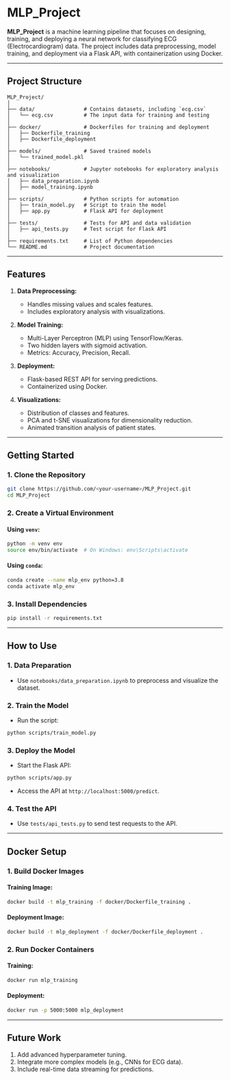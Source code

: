 # MLP_Project

**MLP_Project** is a machine learning pipeline that focuses on designing, training, and deploying a neural network for classifying ECG (Electrocardiogram) data. The project includes data preprocessing, model training, and deployment via a Flask API, with containerization using Docker.

---

## Project Structure

```
MLP_Project/
│
├── data/                # Contains datasets, including `ecg.csv`
│   └── ecg.csv          # The input data for training and testing
│
├── docker/              # Dockerfiles for training and deployment
│   ├── Dockerfile_training
│   ├── Dockerfile_deployment
│
├── models/              # Saved trained models
│   └── trained_model.pkl
│
├── notebooks/           # Jupyter notebooks for exploratory analysis and visualization
│   ├── data_preparation.ipynb
│   ├── model_training.ipynb
│
├── scripts/             # Python scripts for automation
│   ├── train_model.py   # Script to train the model
│   ├── app.py           # Flask API for deployment
│
├── tests/               # Tests for API and data validation
│   ├── api_tests.py     # Test script for Flask API
│
├── requirements.txt     # List of Python dependencies
└── README.md            # Project documentation
```

---

## Features

1. **Data Preprocessing:**
   - Handles missing values and scales features.
   - Includes exploratory analysis with visualizations.

2. **Model Training:**
   - Multi-Layer Perceptron (MLP) using TensorFlow/Keras.
   - Two hidden layers with sigmoid activation.
   - Metrics: Accuracy, Precision, Recall.

3. **Deployment:**
   - Flask-based REST API for serving predictions.
   - Containerized using Docker.

4. **Visualizations:**
   - Distribution of classes and features.
   - PCA and t-SNE visualizations for dimensionality reduction.
   - Animated transition analysis of patient states.

---

## Getting Started

### **1. Clone the Repository**
```bash
git clone https://github.com/<your-username>/MLP_Project.git
cd MLP_Project
```

### **2. Create a Virtual Environment**
#### Using `venv`:
```bash
python -m venv env
source env/bin/activate  # On Windows: env\Scripts\activate
```

#### Using `conda`:
```bash
conda create --name mlp_env python=3.8
conda activate mlp_env
```

### **3. Install Dependencies**
```bash
pip install -r requirements.txt
```

---

## How to Use

### **1. Data Preparation**
- Use `notebooks/data_preparation.ipynb` to preprocess and visualize the dataset.

### **2. Train the Model**
- Run the script:
```bash
python scripts/train_model.py
```

### **3. Deploy the Model**
- Start the Flask API:
```bash
python scripts/app.py
```
- Access the API at `http://localhost:5000/predict`.

### **4. Test the API**
- Use `tests/api_tests.py` to send test requests to the API.

---

## Docker Setup

### **1. Build Docker Images**
#### Training Image:
```bash
docker build -t mlp_training -f docker/Dockerfile_training .
```
#### Deployment Image:
```bash
docker build -t mlp_deployment -f docker/Dockerfile_deployment .
```

### **2. Run Docker Containers**
#### Training:
```bash
docker run mlp_training
```
#### Deployment:
```bash
docker run -p 5000:5000 mlp_deployment
```

---

## Future Work

1. Add advanced hyperparameter tuning.
2. Integrate more complex models (e.g., CNNs for ECG data).
3. Include real-time data streaming for predictions.
